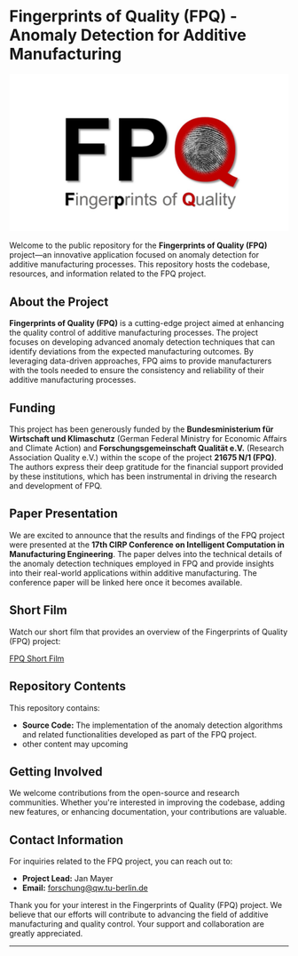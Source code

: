 # Fingerprints of Quality (FPQ) - Anomaly Detection for Additive Manufacturing

![FPQ Logo](logo.jpg) 

Welcome to the public repository for the **Fingerprints of Quality (FPQ)** project—an innovative application focused on anomaly detection for additive manufacturing processes. This repository hosts the codebase, resources, and information related to the FPQ project.

## About the Project

**Fingerprints of Quality (FPQ)** is a cutting-edge project aimed at enhancing the quality control of additive manufacturing processes. The project focuses on developing advanced anomaly detection techniques that can identify deviations from the expected manufacturing outcomes. By leveraging data-driven approaches, FPQ aims to provide manufacturers with the tools needed to ensure the consistency and reliability of their additive manufacturing processes.

## Funding

This project has been generously funded by the **Bundesministerium für Wirtschaft und Klimaschutz** (German Federal Ministry for Economic Affairs and Climate Action) and **Forschungsgemeinschaft Qualität e.V.** (Research Association Quality e.V.) within the scope of the project **21675 N/1 (FPQ)**. The authors express their deep gratitude for the financial support provided by these institutions, which has been instrumental in driving the research and development of FPQ.

## Paper Presentation

We are excited to announce that the results and findings of the FPQ project were presented at the **17th CIRP Conference on Intelligent Computation in Manufacturing Engineering**. The paper delves into the technical details of the anomaly detection techniques employed in FPQ and provide insights into their real-world applications within additive manufacturing. The conference paper will be linked here once it becomes available.

## Short Film

Watch our short film that provides an overview of the Fingerprints of Quality (FPQ) project:

[FPQ Short Film](https://www.youtube.com/watch?v=WUcvvYLxRxw&ab_channel=FachgebietQualit%C3%A4tswissenschaft%28TUBerlin%29) 

## Repository Contents

This repository contains:

- **Source Code:** The implementation of the anomaly detection algorithms and related functionalities developed as part of the FPQ project.
- other content may upcoming 

## Getting Involved

We welcome contributions from the open-source and research communities. Whether you're interested in improving the codebase, adding new features, or enhancing documentation, your contributions are valuable. 

## Contact Information

For inquiries related to the FPQ project, you can reach out to:

- **Project Lead:** Jan Mayer
- **Email:** forschung@qw.tu-berlin.de

Thank you for your interest in the Fingerprints of Quality (FPQ) project. We believe that our efforts will contribute to advancing the field of additive manufacturing and quality control. Your support and collaboration are greatly appreciated.

---
